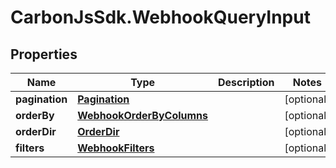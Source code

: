 # CarbonJsSdk.WebhookQueryInput

## Properties

Name | Type | Description | Notes
------------ | ------------- | ------------- | -------------
**pagination** | [**Pagination**](Pagination.md) |  | [optional] 
**orderBy** | [**WebhookOrderByColumns**](WebhookOrderByColumns.md) |  | [optional] 
**orderDir** | [**OrderDir**](OrderDir.md) |  | [optional] 
**filters** | [**WebhookFilters**](WebhookFilters.md) |  | [optional] 


